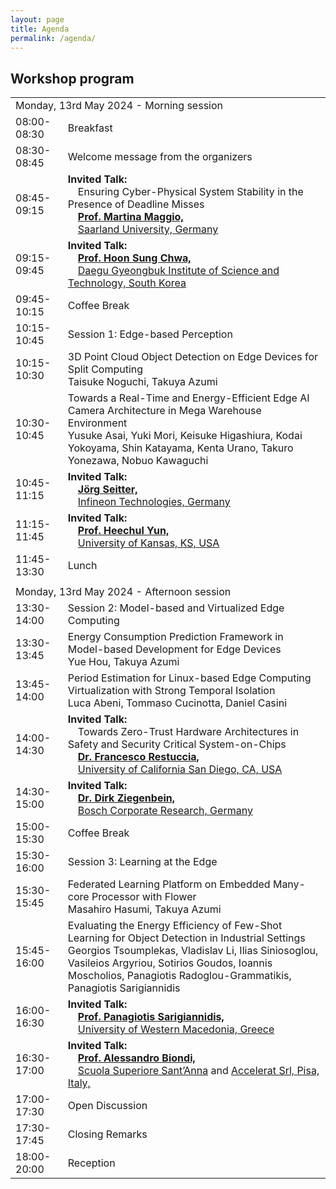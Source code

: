 ```yaml
---
layout: page
title: Agenda
permalink: /agenda/
---
```


## Workshop program

<table class="program" cellspacing="2" cellpadding="2">
    <tbody>
        <tr>
            <td class="program-tag" colspan="2">Monday, 13rd May 2024 - Morning session</td>
        </tr>
        <tr>
            <td class="program-break">08:00-08:30</td>
            <td class="program-break">Breakfast</td>
        </tr>
        <tr>
            <td class="program-event">08:30-08:45</td>
            <td class="program-event">Welcome message from the organizers</td>
        </tr>
        <tr>
            <td class="program-special-event">08:45-09:15</td>
            <td class="program-special-event"><b>Invited Talk:</b>
                <br>&emsp;<span >Ensuring Cyber-Physical System Stability in the Presence of Deadline Misses</span>
                <b><br>&emsp;<a href="/2024/speakers/#maggio-martina">Prof. Martina Maggio,</a></b>
                <br>&emsp;<a href="https://www.uni-saarland.de/en/home.html">Saarland University, Germany </a>
            </td>
        </tr>
        <tr>
            <td class="program-special-event">09:15-09:45</td>
            <td class="program-special-event"><b>Invited Talk:</b>
                <b><br>&emsp;<a href="/2024/speakers/#chwa-hoon-sung">Prof. Hoon Sung Chwa,</a></b>
                <br>&emsp;<a href="https://www.dgist.ac.kr/">Daegu Gyeongbuk Institute of Science and Technology, South Korea </a>
            </td>
        </tr>
        <tr>
            <td class="program-break">09:45-10:15</td>
            <td class="program-break">Coffee Break</td>
        </tr>
        <tr>
            <td class="program-topic">10:15-10:45</td>
            <td class="program-topic">Session 1: Edge-based Perception </td>
        </tr>
        <tr>
            <td>10:15-10:30</td>
            <td>
                3D Point Cloud Object Detection on Edge Devices for Split Computing
                <br>
                <span class="program-speaker">Taisuke Noguchi, Takuya Azumi</span>
            </td>
        </tr>
        <tr>
            <td>10:30-10:45</td>
            <td>
                Towards a Real-Time and Energy-Efficient Edge AI Camera Architecture in Mega Warehouse Environment
                <br>
                <span class="program-speaker">Yusuke Asai, Yuki Mori, Keisuke Higashiura, Kodai Yokoyama, Shin Katayama, Kenta Urano, Takuro Yonezawa, Nobuo Kawaguchi<br>
                </span>
            </td>
        </tr>
        <tr>
            <td class="program-special-event">10:45-11:15</td>
            <td class="program-special-event"><b>Invited Talk:</b>
                <b><br>&emsp;<a href="/2024/speakers/#seitter-joerg">Jörg Seitter,</a></b>
                <br>&emsp;<a href="https://www.infineon.com/">Infineon Technologies, Germany </a>
            </td>
        </tr>
        <tr>
            <td class="program-special-event">11:15-11:45</td>
            <td class="program-special-event"><b>Invited Talk:</b>
                <b><br>&emsp;<a href="/2024/speakers/#yun-heechul">Prof. Heechul Yun,</a></b>
                <br>&emsp;<a href="https://ku.edu/">University of Kansas, KS, USA</a>
            </td>
        </tr>
        <tr>
            <td class="program-break">11:45-13:30</td>
            <td class="program-break">Lunch</td>
        </tr>
        <tr>
            <td class="program-divider"></td>
        </tr>
        <tr>
            <td class="program-tag" colspan="2">Monday, 13rd May 2024 - Afternoon session</td>
        </tr>
        <tr>
            <td class="program-topic">13:30-14:00</td>
            <td class="program-topic">Session 2: Model-based and Virtualized Edge Computing </td>
        </tr>
        <tr>
            <td>13:30-13:45</td>
            <td>
                Energy Consumption Prediction Framework in Model-based Development for Edge Devices
                <br>
                <span class="program-speaker">Yue Hou, Takuya Azumi</span>
            </td>
        </tr>
        <tr>
            <td>13:45-14:00</td>
            <td>
                Period Estimation for Linux-based Edge Computing Virtualization with Strong Temporal Isolation
                <br>
                <span class="program-speaker">Luca Abeni, Tommaso Cucinotta, Daniel Casini</span>
            </td>
        </tr>
        <tr>
            <td class="program-special-event">14:00-14:30</td>
            <td class="program-special-event"><b>Invited Talk:</b>
                <br>&emsp;<span >Towards Zero-Trust Hardware Architectures in Safety and Security Critical System-on-Chips</span>
                <b><br>&emsp;<a href="/2024/speakers/#restuccia-francesco">Dr. Francesco Restuccia,</a></b>
                <br>&emsp;<a href="https://ucsd.edu/">University of California San Diego, CA, USA</a>
            </td>
        </tr>
        <tr>
            <td class="program-special-event">14:30-15:00</td>
            <td class="program-special-event"><b>Invited Talk:</b>
                <b><br>&emsp;<a href="/2024/speakers/#ziegenbein-dirk">Dr. Dirk Ziegenbein,</a></b>
                <br>&emsp;<a href="https://www.bosch.com/research/">Bosch Corporate Research, Germany</a>
            </td>
        </tr>
        <tr>
            <td class="program-break">15:00-15:30</td>
            <td class="program-break">Coffee Break</td>
        </tr>
        <tr>
            <td class="program-topic">15:30-16:00</td>
            <td class="program-topic">Session 3: Learning at the Edge </td>
        </tr>
        <tr>
            <td>15:30-15:45</td>
            <td>
                Federated Learning Platform on Embedded Many-core Processor with Flower
                <br>
                <span class="program-speaker">Masahiro Hasumi, Takuya Azumi</span>
            </td>
        </tr>
        <tr>
            <td>15:45-16:00</td>
            <td>
                Evaluating the Energy Efficiency of Few-Shot Learning for Object Detection in Industrial Settings
                <br>
                <span class="program-speaker">Georgios Tsoumplekas, Vladislav Li, Ilias Siniosoglou, Vasileios Argyriou, Sotirios Goudos, Ioannis Moscholios, Panagiotis Radoglou-Grammatikis, Panagiotis Sarigiannidis<br>
                </span>
            </td>
        </tr>
        <tr>
            <td class="program-special-event">16:00-16:30</td>
            <td class="program-special-event"><b>Invited Talk:</b>
                <b><br>&emsp;<a href="/2024/speakers/#sarigiannidis-panagiotis">Prof. Panagiotis Sarigiannidis,</a></b>
                <br>&emsp;<a href="https://www.uowm.gr/en/">University of Western Macedonia, Greece </a>
            </td>
        </tr>
        <tr>
            <td class="program-special-event">16:30-17:00</td>
            <td class="program-special-event"><b>Invited Talk:</b>
                <b><br>&emsp;<a href="/2024/speakers/#biondi-alessandro">Prof. Alessandro Biondi,</a></b>
                <br>&emsp;<a href="https://www.santannapisa.it/en">Scuola Superiore Sant’Anna</a> and <a href="https://accelerat.eu">Accelerat Srl, Pisa, Italy,</a>
            </td>
        </tr>
        <tr>
            <td class="program-topic">17:00-17:30</td>
            <td class="program-topic">Open Discussion</td>
        </tr>
        <tr>
            <td class="program-event">17:30-17:45</td>
            <td class="program-event">Closing Remarks</td>
        </tr>
        <tr>
            <td class="program-break">18:00-20:00</td>
            <td class="program-break">Reception</td>
        </tr>
    </tbody>
</table>